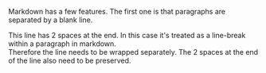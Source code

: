 Markdown has a few features. The first one is that paragraphs are separated by a blank line.

This line has 2 spaces at the end. In this case it's treated as a line-break within a paragraph in markdown.  
Therefore the line needs to be wrapped separately. The 2 spaces at the end of
the line also need to be preserved.